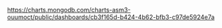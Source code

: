https://charts.mongodb.com/charts-asm3-ouumoct/public/dashboards/cb3f165d-b424-4b62-bfb3-c97de5924e7a
